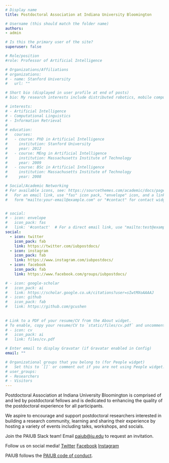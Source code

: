 ```yaml
---
# Display name
title: Postdoctoral Association at Indiana University Bloomington

# Username (this should match the folder name)
authors:
- admin

# Is this the primary user of the site?
superuser: false

# Role/position
#role: Professor of Artificial Intelligence

# Organizations/Affiliations
# organizations:
# - name: Stanford University
#   url: ""

# Short bio (displayed in user profile at end of posts)
# bio: My research interests include distributed robotics, mobile computing and programmable matter.

# interests:
# - Artificial Intelligence
# - Computational Linguistics
# - Information Retrieval
# 
# education:
#   courses:
#   - course: PhD in Artificial Intelligence
#     institution: Stanford University
#     year: 2012
#   - course: MEng in Artificial Intelligence
#     institution: Massachusetts Institute of Technology
#     year: 2009
#   - course: BSc in Artificial Intelligence
#     institution: Massachusetts Institute of Technology
#     year: 2008

# Social/Academic Networking
# For available icons, see: https://sourcethemes.com/academic/docs/page-builder/#icons
#   For an email link, use "fas" icon pack, "envelope" icon, and a link in the
#   form "mailto:your-email@example.com" or "#contact" for contact widget.


# social:
# - icon: envelope
#   icon_pack: fas
#   link: '#contact'  # For a direct email link, use "mailto:test@example.org".
social:
  - icon: twitter
    icon_pack: fab
    link: https://twitter.com/iubpostdocs/
  - icon: instagram
    icon_pack: fab
    link: https://www.instagram.com/iubpostdocs/
  - icon: facebook
    icon_pack: fab
    link: https://www.facebook.com/groups/iubpostdocs/

# - icon: google-scholar
#   icon_pack: ai
#   link: https://scholar.google.co.uk/citations?user=sIwtMXoAAAAJ
# - icon: github
#   icon_pack: fab
#   link: https://github.com/gcushen
  
  
# Link to a PDF of your resume/CV from the About widget.
# To enable, copy your resume/CV to `static/files/cv.pdf` and uncomment the lines below.
# - icon: cv
#   icon_pack: ai
#   link: files/cv.pdf

# Enter email to display Gravatar (if Gravatar enabled in Config)
email: ""

# Organizational groups that you belong to (for People widget)
#   Set this to `[]` or comment out if you are not using People widget.
# user_groups:
# - Researchers
# - Visitors
---
```


Postdoctoral Association at Indiana University Bloomington is comprised of and led by postdoctoral fellows and is dedicated to enhancing the quality of the postdoctoral experience for all participants.

We aspire to encourage and support postdoctoral researchers interested in building a research community, learning and sharing their experience by hosting a variety of events including talks, workshops, and socials.

Join the PAIUB Slack team! Email <paiub@iu.edu> to request an invitation. 

Follow us on social media! [Twitter](https://twitter.com/iubpostdocs/) [Facebook](https://www.facebook.com/groups/iubpostdocs/) [Instagram](https://www.instagram.com/iubpostdocs/)

PAIUB follows the [PAIUB code of conduct](static/files/PAIUB_code_of_conduct.pdf).
